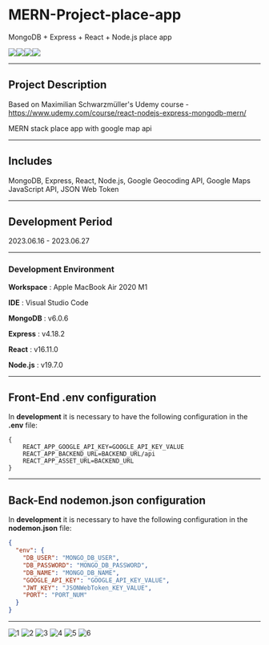# MERN-Project-place-app

MongoDB + Express + React + Node.js place app

<div align="left">
    <div style="display:flex; flex-direction:row;">
        <img src="https://img.shields.io/badge/MongoDB-4EA94B?style=for-the-badge&logo=mongodb&logoColor=white&style=flat">
        <img src="https://img.shields.io/badge/Express.js-404D59?style=for-the-badge&style=flat">
        <img src="https://img.shields.io/badge/React-20232A?style=for-the-badge&logo=react&logoColor=61DAFB&style=flat">
        <img src="https://img.shields.io/badge/Node.js-43853D?style=for-the-badge&logo=node.js&logoColor=white&style=flat">
    </div>
</div>

---

## Project Description

Based on Maximilian Schwarzmüller's Udemy course - https://www.udemy.com/course/react-nodejs-express-mongodb-mern/

MERN stack place app with google map api

---

## Includes

MongoDB, Express, React, Node.js, Google Geocoding API, Google Maps JavaScript API, JSON Web Token

---

## Development Period

2023.06.16 - 2023.06.27

---

### Development Environment

**Workspace** : Apple MacBook Air 2020 M1

**IDE** : Visual Studio Code

**MongoDB** : v6.0.6

**Express** : v4.18.2

**React** : v16.11.0

**Node.js** : v19.7.0

---

## Front-End .env configuration

In **development** it is necessary to have the following configuration in the **.env** file:

```env
{
    REACT_APP_GOOGLE_API_KEY=GOOGLE_API_KEY_VALUE
    REACT_APP_BACKEND_URL=BACKEND_URL/api
    REACT_APP_ASSET_URL=BACKEND_URL
}
```

---

## Back-End nodemon.json configuration

In **development** it is necessary to have the following configuration in the **nodemon.json** file:

```json
{
  "env": {
    "DB_USER": "MONGO_DB_USER",
    "DB_PASSWORD": "MONGO_DB_PASSWORD",
    "DB_NAME": "MONGO_DB_NAME",
    "GOOGLE_API_KEY": "GOOGLE_API_KEY_VALUE",
    "JWT_KEY": "JSONWebToken_KEY_VALUE",
    "PORT": "PORT_NUM"
  }
}
```

---

![1](https://user-images.githubusercontent.com/57587904/249058624-5c1937af-6bb2-47e5-ae8c-de8f6c6129ec.png)
![2](https://user-images.githubusercontent.com/57587904/249058634-e58d3b9e-f07f-4ae5-a7d8-f41a882785ee.png)
![3](https://user-images.githubusercontent.com/57587904/249058641-12464edc-4b46-41f1-8106-05f6ee1008a6.png)
![4](https://user-images.githubusercontent.com/57587904/249058663-c3022272-86e6-4cec-8221-7beb50a1a32c.png)
![5](https://user-images.githubusercontent.com/57587904/249058678-225c0515-9c02-4d7f-8cf3-dc4fa3b77e33.png)
![6](https://user-images.githubusercontent.com/57587904/249058707-912b6b0b-9846-43df-9293-fe96fdbccae0.png)
